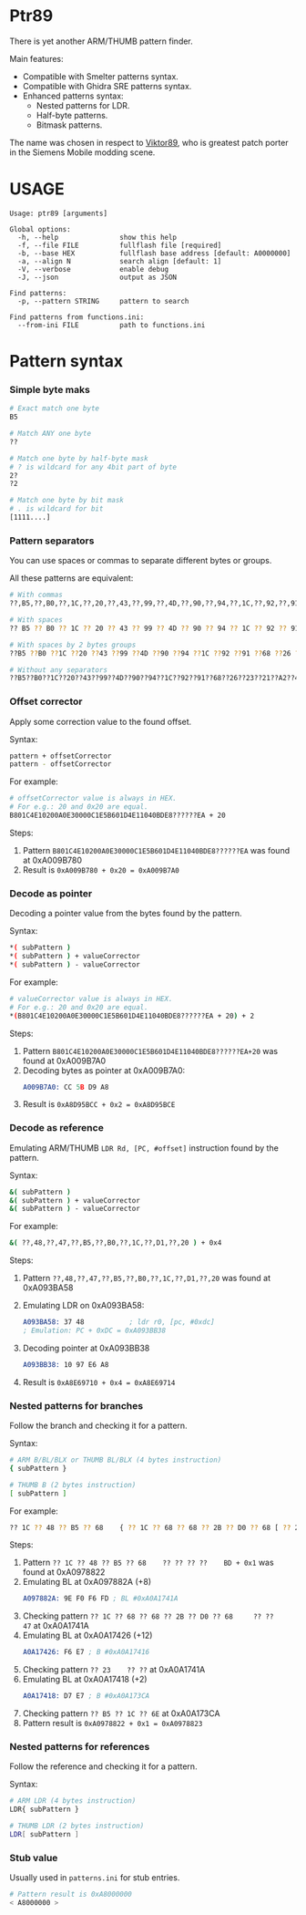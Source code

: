 # Ptr89

There is yet another ARM/THUMB pattern finder.

Main features:
- Compatible with Smelter patterns syntax.
- Compatible with Ghidra SRE patterns syntax.
- Enhanced patterns syntax:
	- Nested patterns for LDR.
	- Half-byte patterns.
	- Bitmask patterns.

The name was chosen in respect to [Viktor89](https://patches.kibab.com/user.php5?action=view_profile&id=4205), who is greatest patch porter in the Siemens Mobile modding scene.

# USAGE
```
Usage: ptr89 [arguments]

Global options:
  -h, --help               show this help
  -f, --file FILE          fullflash file [required]
  -b, --base HEX           fullflash base address [default: A0000000]
  -a, --align N            search align [default: 1]
  -V, --verbose            enable debug
  -J, --json               output as JSON

Find patterns:
  -p, --pattern STRING     pattern to search

Find patterns from functions.ini:
  --from-ini FILE          path to functions.ini
```

# Pattern syntax

### Simple byte maks
```bash
# Exact match one byte
B5

# Match ANY one byte
??

# Match one byte by half-byte mask
# ? is wildcard for any 4bit part of byte
2?
?2

# Match one byte by bit mask
# . is wildcard for bit
[1111....]
```

### Pattern separators
You can use spaces or commas to separate different bytes or groups.

All these patterns are equivalent:
```bash
# With commas
??,B5,??,B0,??,1C,??,20,??,43,??,99,??,4D,??,90,??,94,??,1C,??,92,??,91,??,68,??,26,??,23,??,21,??,A2,??,48,??,47

# With spaces
?? B5 ?? B0 ?? 1C ?? 20 ?? 43 ?? 99 ?? 4D ?? 90 ?? 94 ?? 1C ?? 92 ?? 91 ?? 68 ?? 26 ?? 23 ?? 21 ?? A2 ?? 48 ?? 47

# With spaces by 2 bytes groups
??B5 ??B0 ??1C ??20 ??43 ??99 ??4D ??90 ??94 ??1C ??92 ??91 ??68 ??26 ??23 ??21 ??A2 ??48 ??47

# Without any separators
??B5??B0??1C??20??43??99??4D??90??94??1C??92??91??68??26??23??21??A2??48??47
```

### Offset corrector
Apply some correction value to the found offset.

Syntax:
```bash
pattern + offsetCorrector
pattern - offsetCorrector
```

For example:
```bash
# offsetCorrector value is always in HEX.
# For e.g.: 20 and 0x20 are equal.
B801C4E10200A0E30000C1E5B601D4E11040BDE8??????EA + 20
```

Steps:
1. Pattern `B801C4E10200A0E30000C1E5B601D4E11040BDE8??????EA` was found at 0xA009B780
2. Result is `0xA009B780 + 0x20 = 0xA009B7A0`

### Decode as pointer
Decoding a pointer value from the bytes found by the pattern.

Syntax:
```bash
*( subPattern )
*( subPattern ) + valueCorrector
*( subPattern ) - valueCorrector
```

For example:
```bash
# valueCorrector value is always in HEX.
# For e.g.: 20 and 0x20 are equal.
*(B801C4E10200A0E30000C1E5B601D4E11040BDE8??????EA + 20) + 2
```

Steps:
1. Pattern `B801C4E10200A0E30000C1E5B601D4E11040BDE8??????EA+20` was found at 0xA009B7A0
2. Decoding bytes as pointer at 0xA009B7A0:
	```asm
	A009B7A0: CC 5B D9 A8
	```
3. Result is `0xA8D95BCC + 0x2 = 0xA8D95BCE`

### Decode as reference
Emulating ARM/THUMB `LDR Rd, [PC, #offset]` instruction found by the pattern.

Syntax:
```bash
&( subPattern )
&( subPattern ) + valueCorrector
&( subPattern ) - valueCorrector
```

For example:
```bash
&( ??,48,??,47,??,B5,??,B0,??,1C,??,D1,??,20 ) + 0x4
```

Steps:
1. Pattern `??,48,??,47,??,B5,??,B0,??,1C,??,D1,??,20` was found at 0xA093BA58
2. Emulating LDR on 0xA093BA58:
	```asm
	A093BA58: 37 48           ; ldr r0, [pc, #0xdc]
	; Emulation: PC + 0xDC = 0xA093BB38
	```
3. Decoding pointer at 0xA093BB38
	```asm
	A093BB38: 10 97 E6 A8
	```

3. Result is `0xA8E69710 + 0x4 = 0xA8E69714`

### Nested patterns for branches
Follow the branch and checking it for a pattern.

Syntax:
```bash
# ARM B/BL/BLX or THUMB BL/BLX (4 bytes instruction)
{ subPattern }

# THUMB B (2 bytes instruction)
[ subPattern ]
```

For example:
```bash
?? 1C ?? 48 ?? B5 ?? 68    { ?? 1C ?? 68 ?? 68 ?? 2B ?? D0 ?? 68 [ ?? 23 [ ?? B5 ?? 1C ?? 6E ] ] 47 }    BD + 0x1
```

Steps:
1. Pattern `?? 1C ?? 48 ?? B5 ?? 68    ?? ?? ?? ??    BD + 0x1` was found at 0xA0978822
2. Emulating BL at 0xA097882A (+8)
	```asm
	A097882A: 9E F0 F6 FD ; BL #0xA0A1741A
	```
3. Checking pattern `?? 1C ?? 68 ?? 68 ?? 2B ?? D0 ?? 68     ?? ??     47` at 0xA0A1741A
4. Emulating BL at 0xA0A17426 (+12)
	```asm
	A0A17426: F6 E7 ; B #0xA0A17416
	```
5. Checking pattern `?? 23    ?? ??` at 0xA0A1741A
6. Emulating BL at 0xA0A17418 (+2)
	```asm
	A0A17418: D7 E7 ; B #0xA0A173CA
	```
7. Checking pattern `?? B5 ?? 1C ?? 6E` at 0xA0A173CA
8. Pattern result is `0xA0978822 + 0x1 = 0xA0978823`

### Nested patterns for references
Follow the reference and checking it for a pattern.

Syntax:
```bash
# ARM LDR (4 bytes instruction)
LDR{ subPattern }

# THUMB LDR (2 bytes instruction)
LDR[ subPattern ]
```

### Stub value
Usually used in `patterns.ini` for stub entries.
```bash
# Pattern result is 0xA8000000
< A8000000 >
```
